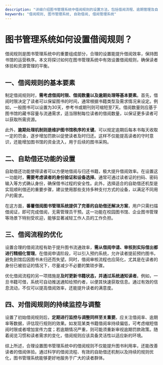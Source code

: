 ```yaml
---
description: "详细介绍图书管理系统中借阅规则的设置方法，包括借阅流程、逾期管理及自助借还功能的使用等。"
keywords: "借阅规则, 图书管理系统, 自助借阅, 借阅管理系统"
---
```

# 图书管理系统如何设置借阅规则？

借阅规则是图书管理系统中的重要组成部分，合理的设置能提升借阅效率，保持图书馆的运营秩序。本文将探讨如何在图书管理系统中有效设置借阅规则，确保读者体验和资源管理的平衡。

## 一、借阅规则的基本要素

制定借阅规则时，**需考虑借阅时限、借阅数量以及逾期处理等基本要素**。首先，借阅时限决定了读者可以保留图书的时间，通常根据书籍类型及需求情况来设定。例如，一般图书可以设置为30天，参考书或期刊则可缩短至7天。借阅数量则应基于图书馆的藏书容量与流通需求，适当限制每位读者的借阅数量，以保证更多读者可以获取所需资源。

此外，**逾期处理机制则是维护图书馆秩序的关键**。可以规定逾期后每本书每天收取一定的罚金，逐步增加罚款以促使读者及时归还。这样不仅能提高读者的守时意识，还能增加图书馆的资金流入，用于后续的图书采购。

## 二、自助借还功能的设置

自助借还功能使得读者可以方便地借阅与归还书籍，极大提升借阅效率。在设置这一功能时，**需要考虑读者的身份验证和设备选择**。通常可通过读者证的扫码、密码输入等方式确认身份，确保借书过程的安全性。此外，选择适合的自助借还机型是实现顺利借还的重要步骤，建议使用那些支持多种支付方式的设备，以满足不同用户的需求。

在这方面，**番薯借阅图书管理系统提供了完善的自助借还解决方案**，用户只需扫描借阅证，即可完成借阅，无需管理员干预。这一功能在校园图书馆、企业图书管理等场景下特别受欢迎，能够显著减轻工作人员的工作负担。

## 三、借阅流程的优化

设置合理的借阅流程有助于提升图书流通效率，**需从借阅申请、审核到实际借出都进行精细化管理**。在借阅申请阶段，可以引入预约系统，允许读者提前预约图书，避免到馆后因图书未归还而失望。同时，借阅审核流程也应简化，尤其是在读者的身份已被验证的情况下，尽量减少不必要的繁琐步骤。

优化借阅流程的另一项措施是**及时更新书籍状态，并通过系统通知读者**。例如，一旦书籍可借，系统可自动推送通知给预约者，以便其快速获取信息。通过有效的信息流动，不仅可以提高借阅效率，还能提升读者的满意度。

## 四、对借阅规则的持续监控与调整

设置了初始借阅规则后，**定期进行监控与调整同样至关重要**。应关注借阅率、逾期率等数据，评估现行规则的效果。如发现某类书籍借阅率持续偏低，可考虑缩短借阅时限或者增加宣传力度；若逾期情况严重，则可能须重新审视逾期罚款政策。随着阅览习惯和读者需求的变化，借阅规则应该具备灵活性以适应新的环境。

综上所述，合理设置图书管理系统中的借阅规则不仅能提升图书利用率，还能改善读者的借阅体验。通过科学的借阅流程、有效的自助借还机制以及持续的规则优化，图书管理系统能够更好地服务于广大的读者群体。
